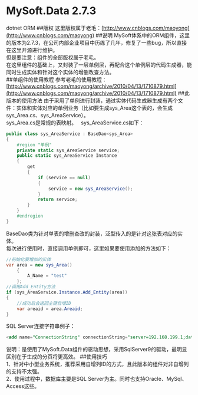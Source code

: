 # MySoft.Data 2.7.3
dotnet ORM
##版权
这里版权属于老毛：[http://www.cnblogs.com/maoyong](http://www.cnblogs.com/maoyong)
##说明
MySoft体系中的ORM组件，这里的版本为2.7.3，在公司内部企业项目中历练了几年，修复了一些bug，所以直接在这里开源进行维护。  
但是要注意：组件的全部版权属于老毛。  
在这里组件的基础上，又封装了一层单例层，再配合这个单例层的代码生成器，能同时生成实体和针对这个实体的增删改查方法。  
##单组件的使用教程
参考老毛的使用教程：[http://www.cnblogs.com/maoyong/archive/2010/04/13/1710879.html](http://www.cnblogs.com/maoyong/archive/2010/04/13/1710879.html)
##此版本的使用方法
由于采用了单例进行封装，通过实体代码生成器生成有两个文件：实体和实体对应的单例业务（比如要生成sys_Area这个表的，会生成sys_Area.cs、sys_AreaService）。  
sys_Area.cs是常规的表映射。  
sys_AreaService.cs如下：  
```C#  
public class sys_AreaService : BaseDao<sys_Area>
{
    #region "单例"
    private static sys_AreaService service;
    public static sys_AreaService Instance
    {
        get
        {
            if (service == null)
            {
                service = new sys_AreaService();
            }
            return service;
        }
    }
    #endregion
}
```  
BaseDao类为针对单表的增删查改的封装，泛型传入的是针对这张表对应的实体。  
每次进行使用时，直接调用单例即可，这里如果要使用添加的方法如下：  
```C#
//初始化要增加的实体
var area = new sys_Area()
    {
        A_Name = "test"
    };
//调用Add_Entity方法
if (sys_AreaService.Instance.Add_Entity(area))
{
	//成功后会返回主键自增ID
    var areaid = area.Areaid;
}
```  
SQL Server连接字符串例子：  
```SQL
<add name="ConnectionString" connectionString="server=192.168.199.1;database=DataBaseName;uid=sa;pwd=123456;" providerName="MySoft.Data.SqlServer9.SqlServer9Provider" />
```  
说明：是使用了MySoft.Data组件的驱动思想，采用SqlServer9的驱动，最明显区别在于生成的分页将更高效。
##使用技巧  
1、针对中小型业务系统，推荐采用自增列ID的方式，且此版本的组件对非自增列的支持不太强。  
2、使用过程中，数据库主要是SQL Server为主。同时也支持Oracle、MySql、Access这些。